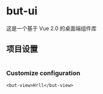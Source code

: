 # but-ui
这是一个基于 Vue 2.0 的桌面端组件库

## 项目设置
```vue

```

### Customize configuration

```vue
<but-view>Hrll</but-view>
```